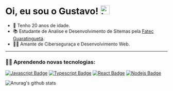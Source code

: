  # Oi, eu sou o Gustavo! <img src="https://user-images.githubusercontent.com/1303154/88677602-1635ba80-d120-11ea-84d8-d263ba5fc3c0.gif" width="28px" alt="hi">

* 📅  Tenho 20 anos de idade.
* 📚 Estudante de Analise e Desenvolvimento de Sitemas pela [Fatec Guaratinguetá](http://www.fatecguaratingueta.edu.br/).
* 🏴‍☠️ Amante de Ciberseguraça e Desenvolvimento Web.
<hr/>

### 👨‍💻 Aprendendo novas tecnologias:
[![Javascript Badge](https://img.shields.io/badge/-Javascript-F0DB4F?style=for-the-badge&labelColor=273849&logo=javascript&logoColor=F0DB4F)](#) 
[![Typescript Badge](https://img.shields.io/badge/-Typescript-007acc?style=for-the-badge&labelColor=273849&logo=typescript&logoColor=007acc)](#) 
[![React Badge](https://img.shields.io/badge/-React-61DBFB?style=for-the-badge&labelColor=273849&logo=react&logoColor=61DBFB)](#)
[![Nodejs Badge](https://img.shields.io/badge/-Nodejs-3C873A?style=for-the-badge&labelColor=273849&logo=node.js&logoColor=3C873A)](#)



![Anurag's github stats](https://github-readme-stats.vercel.app/api?username=scrowszinho&show_icons=true&theme=dracula)


